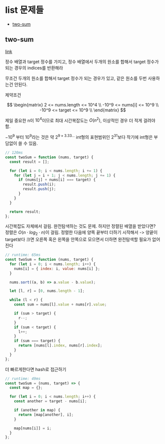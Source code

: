 # list 문제들

<!-- START doctoc generated TOC please keep comment here to allow auto update -->
<!-- DON'T EDIT THIS SECTION, INSTEAD RE-RUN doctoc TO UPDATE -->

- [two-sum](#two-sum)

<!-- END doctoc generated TOC please keep comment here to allow auto update -->

## two-sum

[link](https://leetcode.com/problems/two-sum/description/)

정수 배열과 target 정수를 가지고, 정수 배열에서 두개의 원소를 합해서 target 정수가 되는 경우의 indices를 반환해라

무조건 두개의 원소를 합해서 target 정수가 되는 경우가 있고, 같은 원소를 두번 사용하는건 안된다.

제약조건

$$
\begin{matrix}
2 <= nums.length <= 10^4 \\
-10^9 <= nums[i] <= 10^9 \\
-10^9 <= target <= 10^9 \\
\end{matrix}
$$

제일 중요한 n이 $10^4$이므로 최대 시간복잡도는 $O(n^2)$, 이상적인 경우 더 적게 걸려야함.

$-10^9$ 부터 $10^9$라는 것은 약 $2^{9 \times 3.33...}$ int형의 표현범위인 $2^{31}$보다 작기에 int형은 부담없이 쓸 수 있음.

```js
// 120ms
const twoSum = function (nums, target) {
  const result = [];

  for (let i = 0; i < nums.length; i += 1) {
    for (let j = i + 1; j < nums.length; j += 1) {
      if (nums[j] + nums[i] === target) {
        result.push(i);
        result.push(j);
      }
    }
  }

  return result;
};
```

시간복잡도 자체에서 걸림. 완전탐색하는 것도 문제.
하지만 정렬된 배열을 받았다면? 정렬은 $O(n \cdot log_2 \cdot n)$이 걸림.
정렬한 다음에 양쪽 끝부터 더하기 시작해서 -> 양끝이 target보다 크면 오른쪽 혹은 왼쪽을 안쪽으로 모으면서 더하면 완전탐색할 필요가 없어진다

```js
// runtime: 65ms
const twoSum = function (nums, target) {
  for (let i = 0; i < nums.length; i++) {
    nums[i] = { index: i, value: nums[i] };
  }

  nums.sort((a, b) => a.value - b.value);

  let [l, r] = [0, nums.length - 1];

  while (l < r) {
    const sum = nums[l].value + nums[r].value;

    if (sum > target) {
      r--;
    }
    if (sum < target) {
      l++;
    }
    if (sum === target) {
      return [nums[l].index, nums[r].index];
    }
  }
};
```

더 빠르게한다면 hash로 접근하기

```js
// runtime: 49ms
const twoSum = (nums, target) => {
  const map = {};

  for (let i = 0; i < nums.length; i++) {
    const another = target - nums[i];

    if (another in map) {
      return [map[another], i];
    }

    map[nums[i]] = i;
  }
};
```
